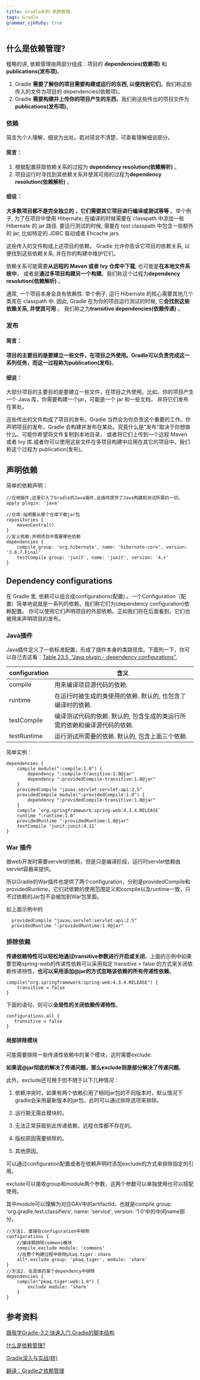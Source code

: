 ```yaml
---
title: Gradle系列-依赖管理
tags: Gradle
grammar_cjkRuby: true
---
```


## 什么是依赖管理?
粗略的讲, 依赖管理由两部分组成：项目的  **dependencies(依赖项)** 和 **publications(发布项)**。

1. Gradle  **需要了解你的项目需要构建或运行的东西, 以便找到它们**。我们称这些传入的文件为项目的 dependencies(依赖项)。
2. Gradle  **需要构建并上传你的项目产生的东西**。我们称这些传出的项目文件为 **publications(发布项)**。

### 依赖
简言为个人理解，细说为出处。若对简言不清楚，可查看理解细说部分。
#### 简言：

1. 根据配置获取依赖关系的过程为 **dependency resolution(依赖解析)** 。
2. 项目运行时寻找到其依赖关系并使其可用的过程为**dependency resolution(依赖解析)** 。

#### 细说：

**大多数项目都不是完全独立的 ，它们需要其它项目进行编译或测试等等** 。举个例子, 为了在项目中使用 Hibernate, 在编译的时候需要在 classpath 中添加一些 Hibernate 的 jar 路径. 要运行测试的时候, 需要在 test classpath 中包含一些额外的 jar, 比如特定的 JDBC 驱动或者 Ehcache jars.

这些传入的文件构成上述项目的依赖。 Gradle 允许你告诉它项目的依赖关系, 以便找到这些依赖关系, 并在你的构建中维护它们。 

依赖关系可能需要**从远程的 Maven 或者 Ivy 仓库中下载**, 也可能是**在本地文件系统中**， 或者是**通过多项目构建另一个构建**。我们称这个过程为**dependency resolution(依赖解析)** 。

通常, 一个项目本身会具有依赖性. 举个例子, 运行 Hibernate 的核心需要其他几个类库在 classpath 中. 因此, Gradle 在为你的项目运行测试的时候, 它**会找到这些依赖关系, 并使其可用** 。 我们称之为**transitive dependencies(依赖传递)** 。

### 发布

#### 简言：
**项目的主要目的是要建立一些文件，在项目之外使用。Gradle可以负责完成这一系列任务，而这一过程称为publication(发布)**。

#### 细说：

大部分项目的主要目的是要建立一些文件，在项目之外使用。比如，你的项目产生一个 Java 库，你需要构建一个jar，可能是一个 jar 和一些文档， 并将它们发布在某处。

这些传出的文件构成了项目的发布。Gradle 当然会为你负责这个重要的工作。你声明项目的发布，Gradle 会构建并发布在某处。究竟什么是"发布"取决于你想做什么。可能你希望将文件复制到本地目录， 或者将它们上传到一个远程 Maven 或者 Ivy 库.或者你可以使用这些文件在多项目构建中应用在其它的项目中。我们称这个过程为 publication(发布)。

## 声明依赖

简单的依赖声明：
```
//应用插件,这里引入了Gradle的Java插件,此插件提供了Java构建和测试所需的一切。
apply plugin: 'java'

//仓库:指明要从哪个仓库下载jar包
repositories {
    mavenCentral()
}
//定义依赖:声明项目中需要哪些依赖
dependencies {
    compile group: 'org.hibernate', name: 'hibernate-core', version: '3.6.7.Final'
    testCompile group: 'junit', name: 'junit', version: '4.+'
}
```

## Dependency configurations

在 Gradle 里, 依赖可以组合成configurations(配置).。一个Configuration（配置）简单地说就是一系列的依赖。我们称它们为(dependency configuration)依赖配置。 你可以使用它们声明项目的外部依赖。正如我们将在后面看到，它们也被用来声明项目的发布。

### Java插件
Java插件定义了一些标准配置，形成了插件本身的类路径库。下面列一下，你可以自己去这看：[Table 23.5, “Java plugin - dependency configurations”.](http://www.gradle.org/docs/current/userguide/java_plugin.html#tab:configurations)

|configuration|含义|
|---|---|
|compile|用来编译项目源代码的依赖.|
| runtime | 在运行时被生成的类使用的依赖. 默认的, 也包含了编译时的依赖.|
|testCompile|编译测试代码的依赖. 默认的, 包含生成的类运行所需的依赖和编译源代码的依赖.|
|testRuntime|运行测试所需要的依赖. 默认的, 包含上面三个依赖.|

简单实例：

```
dependencies {
    compile module(":compile:1.0") {
        dependency ":compile-transitive-1.0@jar"
        dependency ":providedCompile-transitive:1.0@jar"
    }
    providedCompile "javax.servlet:servlet-api:2.5"
    providedCompile module(":providedCompile:1.0") {
        dependency ":providedCompile-transitive:1.0@jar"
    }
	compile `org.springframework:spring-web:4.3.4.RELEASE`
    runtime ":runtime:1.0"
    providedRuntime ":providedRuntime:1.0@jar"
    testCompile 'junit:junit:4.11'
}
```



###  War 插件

做web开发时需要servlet的依赖，但是只是编译阶段，运行时servlet依赖由servlet容器来提供。

所以Gradle的War插件也提供了两个configuration，分别是providedCompile和providedRuntime，它们对依赖的使用范围定义和compile以及runtime一致，只不过依赖的Jar包不会被加到War包里面。

如上面示例中的
```
  providedCompile "javax.servlet:servlet-api:2.5"
  providedRuntime ":providedRuntime:1.0@jar"
```


### 排除依赖


**传递依赖特性可以轻松地通过transitive参数进行开启或关闭**，上面的示例中如果要忽略spring-web的传递性依赖可以采用指定 transitive = false 的方式来关闭依赖传递特性，**也可以采用添加@jar的方式忽略该依赖的所有传递性依赖**。
```
compile("org.springframework:spring-web:4.3.4.RELEASE") {
    transitive = false
}
```
下面的语句，则可以**全局性的关闭依赖传递特性**。

```
configurations.all {
   transitive = false
}
```

#### 局部排除模块

可能需要排除一些传递性依赖中的某个模块，这时需要exclude.

**如果说@jar彻底的解决了传递问题，那么exclude则是部分解决了传递问题**。

此外，exclude还可用于但不限于以下几种情况：

1. 依赖冲突时，如果有两个依赖引用了相同jar包的不同版本时，默认情况下gradle会采用最新版本的jar包，此时可以通过排除选项来排除。

2. 运行期无需此模块的。

3. 无法正常获取到此传递依赖，远程仓库都不存在的。

4. 版权原因需要排除的。

5. 其他原因。

可以通过configuration配置或者在依赖声明时添加exclude的方式来排除指定的引用。

exclude可以接收group和module两个参数，这两个参数可以单独使用也可以搭配使用。

其中module可以理解为对应GAV中的artifactId，也就是compile group: 'org.gradle.test.classifiers', name: 'service', version: '1.0'中的中间name部分。
  
```
//方法1. 直接在configuration中排除
configurations {
    //编译期排除commons模块
    compile.exclude module: 'commons'
    //在整个构建过程中排除pkaq.tiger：share
    all*.exclude group: 'pkaq.tiger', module: 'share'
}
//方法2. 在具体的某个dependency中排除
dependencies {
    compile("pkaq.tiger:web:1.0") {
        exclude module: 'share'
    }       
}
```


## 参考资料

[跟我学Gradle-3.2:快速入门,Gradle的脚本结构](https://www.jianshu.com/p/a36389eb81a2)

[什么是依赖管理?](http://wiki.jikexueyuan.com/project/GradleUserGuide-Wiki/dependency_management_basics/what_is_dependency_management.html)

[Gradle深入与实战(转)](https://www.cnblogs.com/zdfjf/p/5262037.html)

[翻译：Gradle之依赖管理](http://somefuture.iteye.com/blog/2003535)

